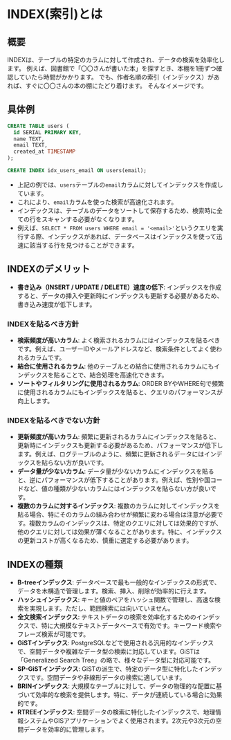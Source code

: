 # INDEX(索引)とは

## 概要
INDEXは、テーブルの特定のカラムに対して作成され、データの検索を効率化します。
例えば、図書館で「〇〇さんが書いた本」を探すとき、本棚を1冊ずつ確認していたら時間がかかります。
でも、作者名順の索引（インデックス）があれば、すぐに〇〇さんの本の棚にたどり着けます。
そんなイメージです。

## 具体例
```sql
CREATE TABLE users (
  id SERIAL PRIMARY KEY,
  name TEXT,
  email TEXT,
  created_at TIMESTAMP
);
```
```sql
CREATE INDEX idx_users_email ON users(email);
```
- 上記の例では、`users`テーブルの`email`カラムに対してインデックスを作成しています。
- これにより、`email`カラムを使った検索が高速化されます。
- インデックスは、テーブルのデータをソートして保存するため、検索時に全ての行をスキャンする必要がなくなります。
- 例えば、`SELECT * FROM users WHERE email = '<email>'`というクエリを実行する際、インデックスがあれば、データベースはインデックスを使って迅速に該当する行を見つけることができます。

## INDEXのデメリット
- **書き込み（INSERT / UPDATE / DELETE）速度の低下**: インデックスを作成すると、データの挿入や更新時にインデックスも更新する必要があるため、書き込み速度が低下します。

### INDEXを貼るべき方針
- **検索頻度が高いカラム**: よく検索されるカラムにはインデックスを貼るべきです。例えば、ユーザーIDやメールアドレスなど、検索条件としてよく使われるカラムです。
- **結合に使用されるカラム**: 他のテーブルとの結合に使用されるカラムにもインデックスを貼ることで、結合処理を高速化できます。
- **ソートやフィルタリングに使用されるカラム**: ORDER BYやWHERE句で頻繁に使用されるカラムにもインデックスを貼ると、クエリのパフォーマンスが向上します。

### INDEXを貼るべきでない方針
- **更新頻度が高いカラム**: 頻繁に更新されるカラムにインデックスを貼ると、更新時にインデックスも更新する必要があるため、パフォーマンスが低下します。例えば、ログテーブルのように、頻繁に更新されるデータにはインデックスを貼らない方が良いです。
- **データ量が少ないカラム**: データ量が少ないカラムにインデックスを貼ると、逆にパフォーマンスが低下することがあります。例えば、性別や国コードなど、値の種類が少ないカラムにはインデックスを貼らない方が良いです。
- **複数のカラムに対するインデックス**: 複数のカラムに対してインデックスを貼る場合、特にそのカラムの組み合わせが頻繁に変わる場合は注意が必要です。複数カラムのインデックスは、特定のクエリに対しては効果的ですが、他のクエリに対しては効果が薄くなることがあります。特に、インデックスの更新コストが高くなるため、慎重に選定する必要があります。

## INDEXの種類
- **B-treeインデックス**: データベースで最も一般的なインデックスの形式で、データを木構造で管理します。検索、挿入、削除が効率的に行えます。
- **ハッシュインデックス**: キーと値のペアをハッシュ関数で管理し、高速な検索を実現します。ただし、範囲検索には向いていません。
- **全文検索インデックス**: テキストデータの検索を効率化するためのインデックスで、特に大規模なテキストデータベースで有効です。キーワード検索やフレーズ検索が可能です。
- **GiSTインデックス**: PostgreSQLなどで使用される汎用的なインデックスで、空間データや複雑なデータ型の検索に対応しています。GiSTは「Generalized Search Tree」の略で、様々なデータ型に対応可能です。
- **SP-GiSTインデックス**: GiSTの派生で、特定のデータ型に特化したインデックスです。空間データや非線形データの検索に適しています。
- **BRINインデックス**: 大規模なテーブルに対して、データの物理的な配置に基づいて効率的な検索を提供します。特に、データが連続している場合に効果的です。
- **RTREEインデックス**: 空間データの検索に特化したインデックスで、地理情報システムやGISアプリケーションでよく使用されます。2次元や3次元の空間データを効率的に管理します。

